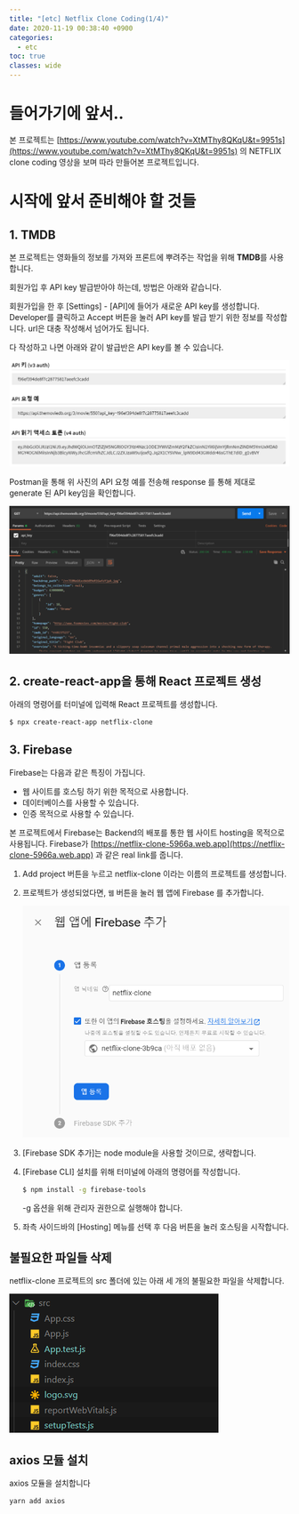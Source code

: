 ```yaml
---
title: "[etc] Netflix Clone Coding(1/4)"
date: 2020-11-19 00:38:40 +0900
categories:
  - etc
toc: true
classes: wide
---
```


# 들어가기에 앞서..

본 프로젝트는 [https://www.youtube.com/watch?v=XtMThy8QKqU&t=9951s](https://www.youtube.com/watch?v=XtMThy8QKqU&t=9951s) 의 NETFLIX clone coding 영상을 보며 따라 만들어본 프로젝트입니다.

# 시작에 앞서 준비해야 할 것들

## 1. TMDB

본 프로젝트는 영화들의 정보를 가져와 프론트에 뿌려주는 작업을 위해 **TMDB**를 사용합니다.

회원가입 후 API key 발급받아야 하는데, 방법은 아래와 같습니다.

회원가입을 한 후 [Settings] - [API]에 들어가 새로운 API key를 생성합니다. Developer를 클릭하고 Accept 버튼을 눌러 API key를 발급 받기 위한 정보를 작성합니다. url은 대충 작성해서 넘어가도 됩니다.

다 작성하고 나면 아래와 같이 발급반은 API key를 볼 수 있습니다.

![](/assets/images/api_key.png)

Postman을 통해 위 사진의 API 요청 예를 전송해 response 를 통해 제대로 generate 된 API key임을 확인합니다.

![](/assets/images/postman_result.png)

## 2. create-react-app을 통해 React 프로젝트 생성

아래의 명령어를 터미널에 입력해 React 프로젝트를 생성합니다.

```bash
$ npx create-react-app netflix-clone
```

## 3. Firebase

Firebase는 다음과 같은 특징이 가집니다.

- 웹 사이트를 호스팅 하기 위한 목적으로 사용합니다.
- 데이터베이스를 사용할 수 있습니다.
- 인증 목적으로 사용할 수 있습니다.

본 프로젝트에서 Firebase는 Backend의 배포를 통한 웹 사이트 hosting을 목적으로 사용됩니다. Firebase가 [https://netflix-clone-5966a.web.app](https://netflix-clone-5966a.web.app) 과 같은 real link를 줍니다.

1. Add project 버튼을 누르고 netflix-clone 이라는 이름의 프로젝트를 생성합니다.
2. 프로젝트가 생성되었다면, `웹` 버튼을 눌러 웹 앱에 Firebase 를 추가합니다.

   ![](/assets/images/firebase.png)

3. [Firebase SDK 추가]는 node module을 사용할 것이므로, 생략합니다.
4. [Firebase CLI] 설치를 위해 터미널에 아래의 명령어를 작성합니다.

   ```bash
   $ npm install -g firebase-tools
   ```

   -g 옵션을 위해 관리자 권한으로 실행해야 합니다.

5. 좌측 사이드바의 [Hosting] 메뉴를 선택 후 다음 버튼을 눌러 호스팅을 시작합니다.

## 불필요한 파일들 삭제

netflix-clone 프로젝트의 src 폴더에 있는 아래 세 개의 불필요한 파일을 삭제합니다.

![](/assets/images/unnecessary.png)

## axios 모듈 설치

axios 모듈을 설치합니다

```bash
yarn add axios
```
